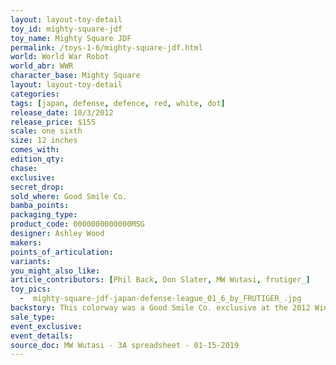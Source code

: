 ```yaml
---
layout: layout-toy-detail 
toy_id: mighty-square-jdf
toy_name: Mighty Square JDF
permalink: /toys-1-6/mighty-square-jdf.html
world: World War Robot
world_abr: WWR
character_base: Mighty Square
layout: layout-toy-detail
categories: 
tags: [japan, defense, defence, red, white, dot]
release_date: 10/3/2012
release_price: $155
scale: one sixth
size: 12 inches
comes_with: 
edition_qty: 
chase: 
exclusive: 
secret_drop: 
sold_where: Good Smile Co.
bamba_points: 
packaging_type: 
product_code: 0000000000000MSG
designer: Ashley Wood
makers: 
points_of_articulation: 
variants: 
you_might_also_like: 
article_contributors: [Phil Back, Don Slater, MW Wutasi, frutiger_]
toy_pics: 
  -  mighty-square-jdf-japan-defense-league_01_6_by_FRUTIGER_.jpg
backstory: This colorway was a Good Smile Co. exclusive at the 2012 Winter Wonder Festival; 26 Mighty Square colorways - DW, NW, Deep Powder, Dirty Deeds Memeorial, DIY, Dutch Merc, F-Album, Fat Cloud, Fong John, Fremantle, Grave Digger, Hard Thirty, ISO, Jea Ricky, Legion, Lunar Defence, Medic, Meow CD, MOD Polymorphic, P18 Maid, PRU ZW, CCCP, ThreeA, Wanpi, WF DBG Jungler, Sand Devil 666th
sale_type: 
event_exclusive: 
event_details: 
source_doc: MW Wutasi - 3A spreadsheet - 01-15-2019
---
```

 